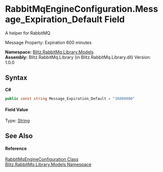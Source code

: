 # RabbitMqEngineConfiguration.Message_Expiration_Default Field
A helper for RabbitMQ 

Message Property: Expiration 600 minutes

**Namespace:**&nbsp;<a href="bb73495b-4531-c442-c903-5f85788dac41.md">Blitz.RabbitMq.Library.Models</a><br />**Assembly:**&nbsp;Blitz.RabbitMq.Library (in Blitz.RabbitMq.Library.dll) Version: 1.0.0

## Syntax

**C#**<br />
``` C#
public const string Message_Expiration_Default = "36000000"
```


#### Field Value
Type: <a href="https://docs.microsoft.com/dotnet/api/system.string" target="_blank">String</a>

## See Also


#### Reference
<a href="97e19ee0-0520-07e4-4558-0887bacbdad5.md">RabbitMqEngineConfiguration Class</a><br /><a href="bb73495b-4531-c442-c903-5f85788dac41.md">Blitz.RabbitMq.Library.Models Namespace</a><br />